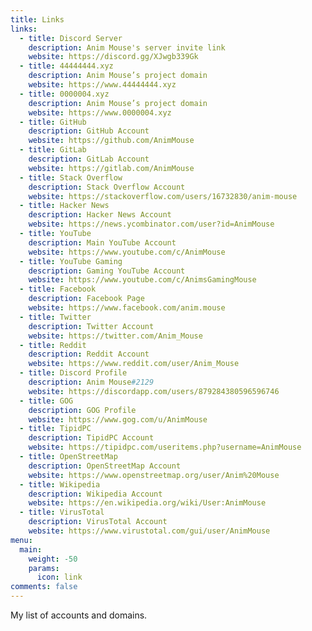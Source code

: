 ```yaml
---
title: Links
links:
  - title: Discord Server
    description: Anim Mouse's server invite link
    website: https://discord.gg/XJwgb339Gk
  - title: 44444444.xyz
    description: Anim Mouse’s project domain
    website: https://www.44444444.xyz
  - title: 0000004.xyz
    description: Anim Mouse’s project domain
    website: https://www.0000004.xyz
  - title: GitHub
    description: GitHub Account
    website: https://github.com/AnimMouse
  - title: GitLab
    description: GitLab Account
    website: https://gitlab.com/AnimMouse
  - title: Stack Overflow
    description: Stack Overflow Account
    website: https://stackoverflow.com/users/16732830/anim-mouse
  - title: Hacker News
    description: Hacker News Account
    website: https://news.ycombinator.com/user?id=AnimMouse
  - title: YouTube
    description: Main YouTube Account
    website: https://www.youtube.com/c/AnimMouse
  - title: YouTube Gaming
    description: Gaming YouTube Account
    website: https://www.youtube.com/c/AnimsGamingMouse
  - title: Facebook
    description: Facebook Page
    website: https://www.facebook.com/anim.mouse
  - title: Twitter
    description: Twitter Account
    website: https://twitter.com/Anim_Mouse
  - title: Reddit
    description: Reddit Account
    website: https://www.reddit.com/user/Anim_Mouse
  - title: Discord Profile
    description: Anim Mouse#2129
    website: https://discordapp.com/users/879284380596596746
  - title: GOG
    description: GOG Profile
    website: https://www.gog.com/u/AnimMouse
  - title: TipidPC
    description: TipidPC Account
    website: https://tipidpc.com/useritems.php?username=AnimMouse
  - title: OpenStreetMap
    description: OpenStreetMap Account
    website: https://www.openstreetmap.org/user/Anim%20Mouse
  - title: Wikipedia
    description: Wikipedia Account
    website: https://en.wikipedia.org/wiki/User:AnimMouse
  - title: VirusTotal
    description: VirusTotal Account
    website: https://www.virustotal.com/gui/user/AnimMouse
menu:
  main:
    weight: -50
    params:
      icon: link
comments: false
---
```

My list of accounts and domains.